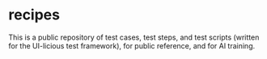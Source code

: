 # recipes
This is a public repository of test cases, test steps, and test scripts (written for the UI-licious test framework), for public reference, and for AI training.
